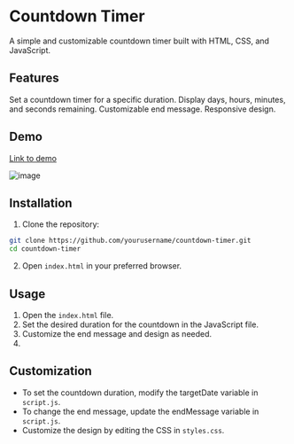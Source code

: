 # Countdown Timer
A simple and customizable countdown timer built with HTML, CSS, and JavaScript.

## Features
Set a countdown timer for a specific duration.
Display days, hours, minutes, and seconds remaining.
Customizable end message.
Responsive design.

## Demo
[Link to demo](https://codepen.io/Shravan-Dalavi/pen/RwzpXrM)
<br>

![image](https://github.com/user-attachments/assets/86d9c944-1957-47e7-a473-e1ad059f0e44)

## Installation
1. Clone the repository:
```bash
git clone https://github.com/yourusername/countdown-timer.git
cd countdown-timer
```
2. Open `index.html` in your preferred browser.

## Usage
1. Open the `index.html` file.
2. Set the desired duration for the countdown in the JavaScript file.
3. Customize the end message and design as needed.
4. 
## Customization
- To set the countdown duration, modify the targetDate variable in `script.js`.
- To change the end message, update the endMessage variable in `script.js`.
- Customize the design by editing the CSS in `styles.css`.
